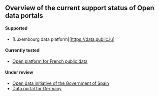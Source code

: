 ## Overview of the current support status of Open data portals

#### Supported

- [Luxembourg data platform][https://data.public.lu]

#### Currently tested

- [Open platform for French public data](https://www.data.gouv.fr)

#### Under review

- [Open data initiative of the Government of Spain](https://datos.gob.es)
- [Data portal for Germany](https://www.govdata.de/)
